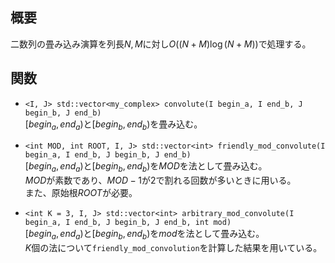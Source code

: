 ## 概要
二数列の畳み込み演算を列長$N, M$に対し$O((N+M) \log (N+M))$で処理する。

## 関数
- `<I, J> std::vector<my_complex> convolute(I begin_a, I end_b, J begin_b, J end_b)`  
$[begin_a, end_a)$と$[begin_b, end_b)$を畳み込む。

- `<int MOD, int ROOT, I, J> std::vector<int> friendly_mod_convolute(I begin_a, I end_b, J begin_b, J end_b)`  
$[begin_a, end_a)$と$[begin_b, end_b)$を$MOD$を法として畳み込む。  
$MOD$が素数であり、$MOD-1$が$2$で割れる回数が多いときに用いる。  
また、原始根$ROOT$が必要。

- `<int K = 3, I, J> std::vector<int> arbitrary_mod_convolute(I begin_a, I end_b, J begin_b, J end_b, int mod)`  
$[begin_a, end_a)$と$[begin_b, end_b)$を$mod$を法として畳み込む。  
$K$個の法について`friendly_mod_convolution`を計算した結果を用いている。